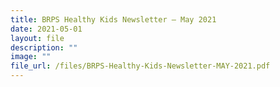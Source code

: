 ```yaml
---
title: BRPS Healthy Kids Newsletter – May 2021
date: 2021-05-01
layout: file
description: ""
image: ""
file_url: /files/BRPS-Healthy-Kids-Newsletter-MAY-2021.pdf
---
```

